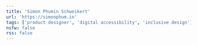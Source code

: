 ```yaml
---
title: 'Simon Phumin Schweikert'
url: 'https://simonphum.in'
tags: ['product designer', 'digital accessibility', 'inclusive design']
nsfw: false
rss: false
---
```

